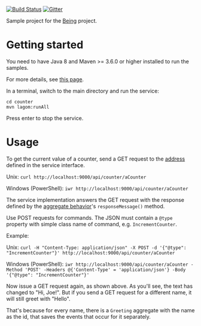 [![Build Status](https://travis-ci.com/bertilmuth/being-samples.svg?branch=main)](https://travis-ci.com/bertilmuth/being-samples)
[![Gitter](https://badges.gitter.im/requirementsascode/community.svg)](https://gitter.im/requirementsascode/community?utm_source=badge&utm_medium=badge&utm_campaign=pr-badge)

Sample project for the [Being](https://github.com/bertilmuth/being) project.

# Getting started
You need to have Java 8 and Maven >= 3.6.0 or higher installed to run the samples. 

For more details, see [this page](https://www.lagomframework.com/documentation/1.6.x/java/JavaPrereqs.html#JDK).

In a terminal, switch to the main directory and run the service:

    cd counter
    mvn lagom:runAll

Press enter to stop the service.

# Usage
To get the current value of a counter, send a GET request to the [address](https://github.com/bertilmuth/being-samples/blob/main/counter/counter-api/src/main/java/org/requirementsascode/being/counter/api/CounterService.java) defined in the service interface.

Unix: `curl http://localhost:9000/api/counter/aCounter`

Windows (PowerShell): `iwr http://localhost:9000/api/counter/aCounter`

The service implementation answers the GET request with the response
defined by the [aggregate behavior](https://github.com/bertilmuth/being-samples/blob/main/counter/counter-impl/src/main/java/org/requirementsascode/being/counter/impl/CounterBehavior.java)'s `responseMessage()` method.

Use POST requests for commands. The JSON must contain a `@type` property with simple class name of command, e.g. `IncrementCounter`.

Example:

Unix: `curl -H "Content-Type: application/json" -X POST -d '{"@type": "IncrementCounter"}' http://localhost:9000/api/counter/aCounter`

Windows (PowerShell): `iwr http://localhost:9000/api/counter/aCounter -Method 'POST' -Headers @{'Content-Type' = 'application/json'} -Body '{"@type": "IncrementCounter"}'`

Now issue a GET request again, as shown above. As you'll see, the text has changed to "Hi, Joe!".
But if you send a GET request for a different name, it will still greet with "Hello".

That's because for every name, there is a `Greeting` aggregate with the name as the id,
that saves the events that occur for it separately.
